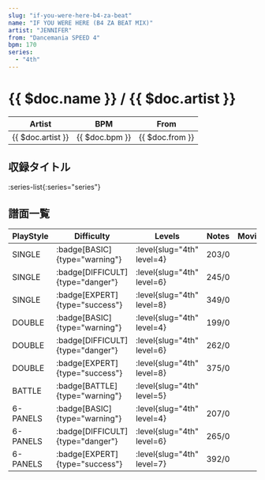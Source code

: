 ```yaml
---
slug: "if-you-were-here-b4-za-beat"
name: "IF YOU WERE HERE (B4 ZA BEAT MIX)"
artist: "JENNIFER"
from: "Dancemania SPEED 4"
bpm: 170
series:
  - "4th"
---
```


# {{ $doc.name }} / {{ $doc.artist }}

|Artist|BPM|From|
|------|---|----|
|{{ $doc.artist }}|{{ $doc.bpm }}|{{ $doc.from }}|

## 収録タイトル

:series-list{:series="series"}

## 譜面一覧

|PlayStyle|Difficulty|Levels|Notes|Movie|
|---------|----------|------|-----|-----|
|SINGLE| :badge[BASIC]{type="warning"}|<div class="field is-grouped is-grouped-multiline"> :level{slug="4th" level=4}</div>|203/0||
|SINGLE| :badge[DIFFICULT]{type="danger"}|<div class="field is-grouped is-grouped-multiline"> :level{slug="4th" level=6}</div>|245/0||
|SINGLE| :badge[EXPERT]{type="success"}|<div class="field is-grouped is-grouped-multiline"> :level{slug="4th" level=8}</div>|349/0||
|DOUBLE| :badge[BASIC]{type="warning"}|<div class="field is-grouped is-grouped-multiline"> :level{slug="4th" level=4}</div>|199/0||
|DOUBLE| :badge[DIFFICULT]{type="danger"}|<div class="field is-grouped is-grouped-multiline"> :level{slug="4th" level=6}</div>|262/0||
|DOUBLE| :badge[EXPERT]{type="success"}|<div class="field is-grouped is-grouped-multiline"> :level{slug="4th" level=8}</div>|375/0||
|BATTLE| :badge[BATTLE]{type="warning"}|<div class="field is-grouped is-grouped-multiline"> :level{slug="4th" level=5}</div>|||
|6-PANELS| :badge[BASIC]{type="warning"}|<div class="field is-grouped is-grouped-multiline"> :level{slug="4th" level=4}</div>|207/0||
|6-PANELS| :badge[DIFFICULT]{type="danger"}|<div class="field is-grouped is-grouped-multiline"> :level{slug="4th" level=6}</div>|265/0||
|6-PANELS| :badge[EXPERT]{type="success"}|<div class="field is-grouped is-grouped-multiline"> :level{slug="4th" level=7}</div>|392/0||
